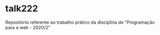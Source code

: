 # talk222
Repositório referente ao trabalho prático da disciplina de "Programação para a web - 2020/2"

